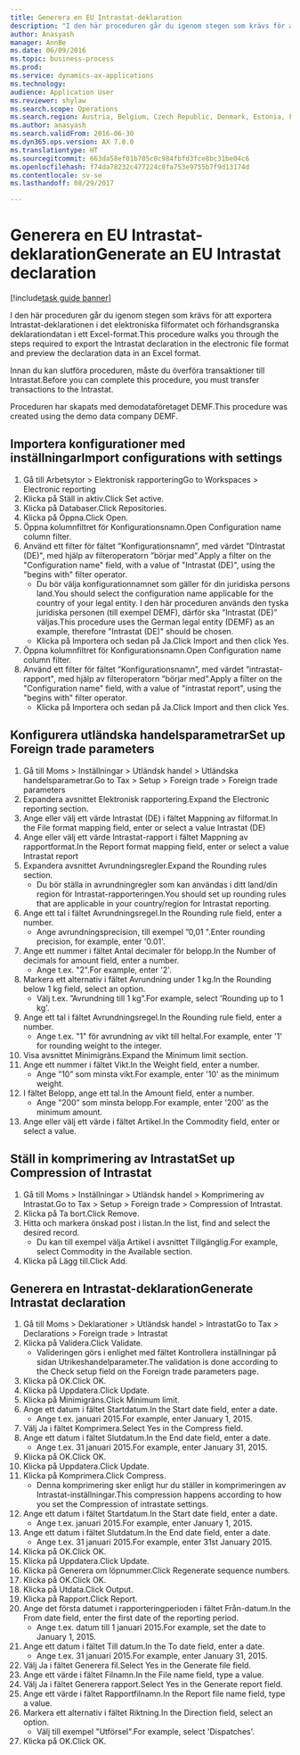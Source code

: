 ```yaml
--- 
title: Generera en EU Intrastat-deklaration
description: "I den här proceduren går du igenom stegen som krävs för att exportera Intrastat-deklarationen i det elektroniska filformatet och förhandsgranska deklarationdatan i ett Excel-format."
author: Anasyash
manager: AnnBe
ms.date: 06/09/2016
ms.topic: business-process
ms.prod: 
ms.service: dynamics-ax-applications
ms.technology: 
audience: Application User
ms.reviewer: shylaw
ms.search.scope: Operations
ms.search.region: Austria, Belgium, Czech Republic, Denmark, Estonia, Finland, France, Germany, Hungary, Ireland, Italy, Latvia, Lithuania, Netherlands, Poland, Spain, Sweden, United Kingdom
ms.author: anasyash
ms.search.validFrom: 2016-06-30
ms.dyn365.ops.version: AX 7.0.0
ms.translationtype: HT
ms.sourcegitcommit: 663da58ef01b705c0c984fbfd3fce8bc31be04c6
ms.openlocfilehash: f74da78232c477224c8fa753e9755b7f9d13174d
ms.contentlocale: sv-se
ms.lasthandoff: 08/29/2017

---
```

# <a name="generate-an-eu-intrastat-declaration"></a><span data-ttu-id="9fd3c-103">Generera en EU Intrastat-deklaration</span><span class="sxs-lookup"><span data-stu-id="9fd3c-103">Generate an EU Intrastat declaration</span></span>

[!include[task guide banner](../../includes/task-guide-banner.md)]

<span data-ttu-id="9fd3c-104">I den här proceduren går du igenom stegen som krävs för att exportera Intrastat-deklarationen i det elektroniska filformatet och förhandsgranska deklarationdatan i ett Excel-format.</span><span class="sxs-lookup"><span data-stu-id="9fd3c-104">This procedure walks you through the steps required to export the Intrastat declaration in the electronic file format and preview the declaration data in an Excel format.</span></span> 

<span data-ttu-id="9fd3c-105">Innan du kan slutföra proceduren, måste du överföra transaktioner till Intrastat.</span><span class="sxs-lookup"><span data-stu-id="9fd3c-105">Before you can complete this procedure, you must transfer transactions to the Intrastat.</span></span> 

<span data-ttu-id="9fd3c-106">Proceduren har skapats med demodataföretaget DEMF.</span><span class="sxs-lookup"><span data-stu-id="9fd3c-106">This procedure was created using the demo data company DEMF.</span></span>


## <a name="import-configurations-with-settings"></a><span data-ttu-id="9fd3c-107">Importera konfigurationer med inställningar</span><span class="sxs-lookup"><span data-stu-id="9fd3c-107">Import configurations with settings</span></span>
1. <span data-ttu-id="9fd3c-108">Gå till Arbetsytor > Elektronisk rapportering</span><span class="sxs-lookup"><span data-stu-id="9fd3c-108">Go to Workspaces > Electronic reporting</span></span>
2. <span data-ttu-id="9fd3c-109">Klicka på Ställ in aktiv.</span><span class="sxs-lookup"><span data-stu-id="9fd3c-109">Click Set active.</span></span>
3. <span data-ttu-id="9fd3c-110">Klicka på Databaser.</span><span class="sxs-lookup"><span data-stu-id="9fd3c-110">Click Repositories.</span></span>
4. <span data-ttu-id="9fd3c-111">Klicka på Öppna.</span><span class="sxs-lookup"><span data-stu-id="9fd3c-111">Click Open.</span></span>
5. <span data-ttu-id="9fd3c-112">Öppna kolumnfiltret för Konfigurationsnamn.</span><span class="sxs-lookup"><span data-stu-id="9fd3c-112">Open Configuration name column filter.</span></span>
6. <span data-ttu-id="9fd3c-113">Använd ett filter för fältet ”Konfigurationsnamn”, med värdet ”DIntrastat (DE)", med hjälp av filteroperatorn ”börjar med”.</span><span class="sxs-lookup"><span data-stu-id="9fd3c-113">Apply a filter on the "Configuration name" field, with a value of "Intrastat (DE)", using the "begins with" filter operator.</span></span>
    * <span data-ttu-id="9fd3c-114">Du bör välja konfigurationnamnet som gäller för din juridiska persons land.</span><span class="sxs-lookup"><span data-stu-id="9fd3c-114">You should select the configuration name applicable for the country of your legal entity.</span></span> <span data-ttu-id="9fd3c-115">I den här proceduren används den tyska juridiska personen (till exempel DEMF), därför ska ”Intrastat (DE)” väljas.</span><span class="sxs-lookup"><span data-stu-id="9fd3c-115">This procedure uses the German legal entity (DEMF) as an example, therefore "Intrastat (DE)" should be chosen.</span></span>  
    * <span data-ttu-id="9fd3c-116">Klicka på Importera och sedan på Ja.</span><span class="sxs-lookup"><span data-stu-id="9fd3c-116">Click Import and then click Yes.</span></span>  
7. <span data-ttu-id="9fd3c-117">Öppna kolumnfiltret för Konfigurationsnamn.</span><span class="sxs-lookup"><span data-stu-id="9fd3c-117">Open Configuration name column filter.</span></span>
8. <span data-ttu-id="9fd3c-118">Använd ett filter för fältet ”Konfigurationsnamn”, med värdet ”intrastat-rapport", med hjälp av filteroperatorn ”börjar med”.</span><span class="sxs-lookup"><span data-stu-id="9fd3c-118">Apply a filter on the "Configuration name" field, with a value of "intrastat report", using the "begins with" filter operator.</span></span>
    * <span data-ttu-id="9fd3c-119">Klicka på Importera och sedan på Ja.</span><span class="sxs-lookup"><span data-stu-id="9fd3c-119">Click Import and then click Yes.</span></span>  

## <a name="set-up-foreign-trade-parameters"></a><span data-ttu-id="9fd3c-120">Konfigurera utländska handelsparametrar</span><span class="sxs-lookup"><span data-stu-id="9fd3c-120">Set up Foreign trade parameters</span></span>
1. <span data-ttu-id="9fd3c-121">Gå till Moms > Inställningar > Utländsk handel > Utländska handelsparametrar.</span><span class="sxs-lookup"><span data-stu-id="9fd3c-121">Go to Tax > Setup > Foreign trade > Foreign trade parameters</span></span>
2. <span data-ttu-id="9fd3c-122">Expandera avsnittet Elektronisk rapportering.</span><span class="sxs-lookup"><span data-stu-id="9fd3c-122">Expand the Electronic reporting section.</span></span>
3. <span data-ttu-id="9fd3c-123">Ange eller välj ett värde Intrastat (DE) i fältet Mappning av filformat.</span><span class="sxs-lookup"><span data-stu-id="9fd3c-123">In the File format mapping field, enter or select a value Intrastat (DE)</span></span>
4. <span data-ttu-id="9fd3c-124">Ange eller välj ett värde Intrastat-rapport i fältet Mappning av rapportformat.</span><span class="sxs-lookup"><span data-stu-id="9fd3c-124">In the Report format mapping field, enter or select a value Intrastat report</span></span>
5. <span data-ttu-id="9fd3c-125">Expandera avsnittet Avrundningsregler.</span><span class="sxs-lookup"><span data-stu-id="9fd3c-125">Expand the Rounding rules section.</span></span>
    * <span data-ttu-id="9fd3c-126">Du bör ställa in avrundningregler som kan användas i ditt land/din region för Intrastat-rapporteringen.</span><span class="sxs-lookup"><span data-stu-id="9fd3c-126">You should set up rounding rules that are applicable in your country/region for Intrastat reporting.</span></span>  
6. <span data-ttu-id="9fd3c-127">Ange ett tal i fältet Avrundningsregel.</span><span class="sxs-lookup"><span data-stu-id="9fd3c-127">In the Rounding rule field, enter a number.</span></span>
    * <span data-ttu-id="9fd3c-128">Ange avrundningsprecision, till exempel ”0,01 ".</span><span class="sxs-lookup"><span data-stu-id="9fd3c-128">Enter rounding precision, for example, enter '0.01'.</span></span>  
7. <span data-ttu-id="9fd3c-129">Ange ett nummer i fältet Antal decimaler för belopp.</span><span class="sxs-lookup"><span data-stu-id="9fd3c-129">In the Number of decimals for amount field, enter a number.</span></span>
    * <span data-ttu-id="9fd3c-130">Ange t.ex. "2".</span><span class="sxs-lookup"><span data-stu-id="9fd3c-130">For example, enter '2'.</span></span>  
8. <span data-ttu-id="9fd3c-131">Markera ett alternativ i fältet Avrundning under 1 kg.</span><span class="sxs-lookup"><span data-stu-id="9fd3c-131">In the Rounding below 1 kg field, select an option.</span></span>
    * <span data-ttu-id="9fd3c-132">Välj t.ex. ”Avrundning till 1 kg”.</span><span class="sxs-lookup"><span data-stu-id="9fd3c-132">For example, select 'Rounding up to 1 kg'.</span></span>  
9. <span data-ttu-id="9fd3c-133">Ange ett tal i fältet Avrundningsregel.</span><span class="sxs-lookup"><span data-stu-id="9fd3c-133">In the Rounding rule field, enter a number.</span></span>
    * <span data-ttu-id="9fd3c-134">Ange t.ex. "1" för avrundning av vikt till heltal.</span><span class="sxs-lookup"><span data-stu-id="9fd3c-134">For example, enter '1' for rounding weight to the integer.</span></span>  
10. <span data-ttu-id="9fd3c-135">Visa avsnittet Minimigräns.</span><span class="sxs-lookup"><span data-stu-id="9fd3c-135">Expand the Minimum limit section.</span></span>
11. <span data-ttu-id="9fd3c-136">Ange ett nummer i fältet Vikt.</span><span class="sxs-lookup"><span data-stu-id="9fd3c-136">In the Weight field, enter a number.</span></span>
    * <span data-ttu-id="9fd3c-137">Ange ”10” som minsta vikt.</span><span class="sxs-lookup"><span data-stu-id="9fd3c-137">For example, enter '10' as the minimum weight.</span></span>  
12. <span data-ttu-id="9fd3c-138">I fältet Belopp, ange ett tal.</span><span class="sxs-lookup"><span data-stu-id="9fd3c-138">In the Amount field, enter a number.</span></span>
    * <span data-ttu-id="9fd3c-139">Ange ”200” som minsta belopp.</span><span class="sxs-lookup"><span data-stu-id="9fd3c-139">For example, enter '200' as the minimum amount.</span></span>  
13. <span data-ttu-id="9fd3c-140">Ange eller välj ett värde i fältet Artikel.</span><span class="sxs-lookup"><span data-stu-id="9fd3c-140">In the Commodity field, enter or select a value.</span></span>

## <a name="set-up-compression-of-intrastat"></a><span data-ttu-id="9fd3c-141">Ställ in komprimering av Intrastat</span><span class="sxs-lookup"><span data-stu-id="9fd3c-141">Set up Compression of Intrastat</span></span>
1. <span data-ttu-id="9fd3c-142">Gå till Moms > Inställningar > Utländsk handel > Komprimering av Intrastat.</span><span class="sxs-lookup"><span data-stu-id="9fd3c-142">Go to Tax > Setup > Foreign trade > Compression of Intrastat.</span></span>
2. <span data-ttu-id="9fd3c-143">Klicka på Ta bort.</span><span class="sxs-lookup"><span data-stu-id="9fd3c-143">Click Remove.</span></span>
3. <span data-ttu-id="9fd3c-144">Hitta och markera önskad post i listan.</span><span class="sxs-lookup"><span data-stu-id="9fd3c-144">In the list, find and select the desired record.</span></span>
    * <span data-ttu-id="9fd3c-145">Du kan till exempel välja Artikel i avsnittet Tillgänglig.</span><span class="sxs-lookup"><span data-stu-id="9fd3c-145">For example, select Commodity in the Available section.</span></span>  
4. <span data-ttu-id="9fd3c-146">Klicka på Lägg till.</span><span class="sxs-lookup"><span data-stu-id="9fd3c-146">Click Add.</span></span>

## <a name="generate-intrastat-declaration"></a><span data-ttu-id="9fd3c-147">Generera en Intrastat-deklaration</span><span class="sxs-lookup"><span data-stu-id="9fd3c-147">Generate Intrastat declaration</span></span>
1. <span data-ttu-id="9fd3c-148">Gå till Moms > Deklarationer > Utländsk handel > Intrastat</span><span class="sxs-lookup"><span data-stu-id="9fd3c-148">Go to Tax > Declarations > Foreign trade > Intrastat</span></span>
2. <span data-ttu-id="9fd3c-149">Klicka på Validera.</span><span class="sxs-lookup"><span data-stu-id="9fd3c-149">Click Validate.</span></span>
    * <span data-ttu-id="9fd3c-150">Valideringen görs i enlighet med fältet Kontrollera inställningar på sidan Utrikeshandelparameter.</span><span class="sxs-lookup"><span data-stu-id="9fd3c-150">The validation is done according to the Check setup field on the Foreign trade parameters page.</span></span>  
3. <span data-ttu-id="9fd3c-151">Klicka på OK.</span><span class="sxs-lookup"><span data-stu-id="9fd3c-151">Click OK.</span></span>
4. <span data-ttu-id="9fd3c-152">Klicka på Uppdatera.</span><span class="sxs-lookup"><span data-stu-id="9fd3c-152">Click Update.</span></span>
5. <span data-ttu-id="9fd3c-153">Klicka på Minimigräns.</span><span class="sxs-lookup"><span data-stu-id="9fd3c-153">Click Minimum limit.</span></span>
6. <span data-ttu-id="9fd3c-154">Ange ett datum i fältet Startdatum.</span><span class="sxs-lookup"><span data-stu-id="9fd3c-154">In the Start date field, enter a date.</span></span>
    * <span data-ttu-id="9fd3c-155">Ange t.ex. januari 2015.</span><span class="sxs-lookup"><span data-stu-id="9fd3c-155">For example, enter January 1, 2015.</span></span>  
7. <span data-ttu-id="9fd3c-156">Välj Ja i fältet Komprimera.</span><span class="sxs-lookup"><span data-stu-id="9fd3c-156">Select Yes in the Compress field.</span></span>
8. <span data-ttu-id="9fd3c-157">Ange ett datum i fältet Slutdatum.</span><span class="sxs-lookup"><span data-stu-id="9fd3c-157">In the End date field, enter a date.</span></span>
    * <span data-ttu-id="9fd3c-158">Ange t.ex. 31 januari 2015.</span><span class="sxs-lookup"><span data-stu-id="9fd3c-158">For example, enter January 31, 2015.</span></span>  
9. <span data-ttu-id="9fd3c-159">Klicka på OK.</span><span class="sxs-lookup"><span data-stu-id="9fd3c-159">Click OK.</span></span>
10. <span data-ttu-id="9fd3c-160">Klicka på Uppdatera.</span><span class="sxs-lookup"><span data-stu-id="9fd3c-160">Click Update.</span></span>
11. <span data-ttu-id="9fd3c-161">Klicka på Komprimera.</span><span class="sxs-lookup"><span data-stu-id="9fd3c-161">Click Compress.</span></span>
    * <span data-ttu-id="9fd3c-162">Denna komprimering sker enligt hur du ställer in komprimeringen av Intrastat-inställningar.</span><span class="sxs-lookup"><span data-stu-id="9fd3c-162">This compression happens according to how you set the Compression of intrastate settings.</span></span>  
12. <span data-ttu-id="9fd3c-163">Ange ett datum i fältet Startdatum.</span><span class="sxs-lookup"><span data-stu-id="9fd3c-163">In the Start date field, enter a date.</span></span>
    * <span data-ttu-id="9fd3c-164">Ange t.ex. januari 2015.</span><span class="sxs-lookup"><span data-stu-id="9fd3c-164">For example, enter January 1, 2015.</span></span>  
13. <span data-ttu-id="9fd3c-165">Ange ett datum i fältet Slutdatum.</span><span class="sxs-lookup"><span data-stu-id="9fd3c-165">In the End date field, enter a date.</span></span>
    * <span data-ttu-id="9fd3c-166">Ange t.ex. 31 januari 2015.</span><span class="sxs-lookup"><span data-stu-id="9fd3c-166">For example, enter 31st January 2015.</span></span>  
14. <span data-ttu-id="9fd3c-167">Klicka på OK.</span><span class="sxs-lookup"><span data-stu-id="9fd3c-167">Click OK.</span></span>
15. <span data-ttu-id="9fd3c-168">Klicka på Uppdatera.</span><span class="sxs-lookup"><span data-stu-id="9fd3c-168">Click Update.</span></span>
16. <span data-ttu-id="9fd3c-169">Klicka på Generera om löpnummer.</span><span class="sxs-lookup"><span data-stu-id="9fd3c-169">Click Regenerate sequence numbers.</span></span>
17. <span data-ttu-id="9fd3c-170">Klicka på OK.</span><span class="sxs-lookup"><span data-stu-id="9fd3c-170">Click OK.</span></span>
18. <span data-ttu-id="9fd3c-171">Klicka på Utdata.</span><span class="sxs-lookup"><span data-stu-id="9fd3c-171">Click Output.</span></span>
19. <span data-ttu-id="9fd3c-172">Klicka på Rapport.</span><span class="sxs-lookup"><span data-stu-id="9fd3c-172">Click Report.</span></span>
20. <span data-ttu-id="9fd3c-173">Ange det första datumet i rapporteringperioden i fältet Från-datum.</span><span class="sxs-lookup"><span data-stu-id="9fd3c-173">In the From date field, enter the first date of the reporting period.</span></span>
    * <span data-ttu-id="9fd3c-174">Ange t.ex. datum till 1 januari 2015.</span><span class="sxs-lookup"><span data-stu-id="9fd3c-174">For example, set the date to January 1, 2015.</span></span>  
21. <span data-ttu-id="9fd3c-175">Ange ett datum i fältet Till datum.</span><span class="sxs-lookup"><span data-stu-id="9fd3c-175">In the To date field, enter a date.</span></span>
    * <span data-ttu-id="9fd3c-176">Ange t.ex. 31 januari 2015.</span><span class="sxs-lookup"><span data-stu-id="9fd3c-176">For example, enter January 31, 2015.</span></span>  
22. <span data-ttu-id="9fd3c-177">Välj Ja i fältet Generera fil.</span><span class="sxs-lookup"><span data-stu-id="9fd3c-177">Select Yes in the Generate file field.</span></span>
23. <span data-ttu-id="9fd3c-178">Ange ett värde i fältet Filnamn.</span><span class="sxs-lookup"><span data-stu-id="9fd3c-178">In the File name field, type a value.</span></span>
24. <span data-ttu-id="9fd3c-179">Välj Ja i fältet Generera rapport.</span><span class="sxs-lookup"><span data-stu-id="9fd3c-179">Select Yes in the Generate report field.</span></span>
25. <span data-ttu-id="9fd3c-180">Ange ett värde i fältet Rapportfilnamn.</span><span class="sxs-lookup"><span data-stu-id="9fd3c-180">In the Report file name field, type a value.</span></span>
26. <span data-ttu-id="9fd3c-181">Markera ett alternativ i fältet Riktning.</span><span class="sxs-lookup"><span data-stu-id="9fd3c-181">In the Direction field, select an option.</span></span>
    * <span data-ttu-id="9fd3c-182">Välj till exempel "Utförsel".</span><span class="sxs-lookup"><span data-stu-id="9fd3c-182">For example, select 'Dispatches'.</span></span>  
27. <span data-ttu-id="9fd3c-183">Klicka på OK.</span><span class="sxs-lookup"><span data-stu-id="9fd3c-183">Click OK.</span></span>


